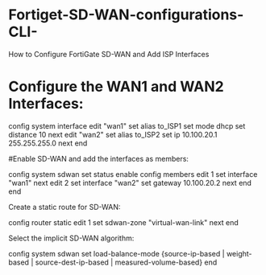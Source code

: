 # Fortiget-SD-WAN-configurations-CLI-
How to Configure FortiGate SD-WAN and Add ISP Interfaces

# Configure the WAN1 and WAN2 Interfaces:

config system interface 
edit "wan1"
set alias to_ISP1
set mode dhcp
set distance 10
next
edit "wan2"
set alias to_ISP2
set ip 10.100.20.1 255.255.255.0
next
end

#Enable SD-WAN and add the interfaces as members:

config system sdwan
    set status enable
    config members
        edit 1
            set interface "wan1"
        next
        edit 2
            set interface "wan2"
            set gateway 10.100.20.2
        next
    end
end

Create a static route for SD-WAN:

config router static
    edit 1
        set sdwan-zone "virtual-wan-link"
    next
end

Select the implicit SD-WAN algorithm:

config system sdwan
    set load-balance-mode {source-ip-based | weight-based | source-dest-ip-based | measured-volume-based}
end

